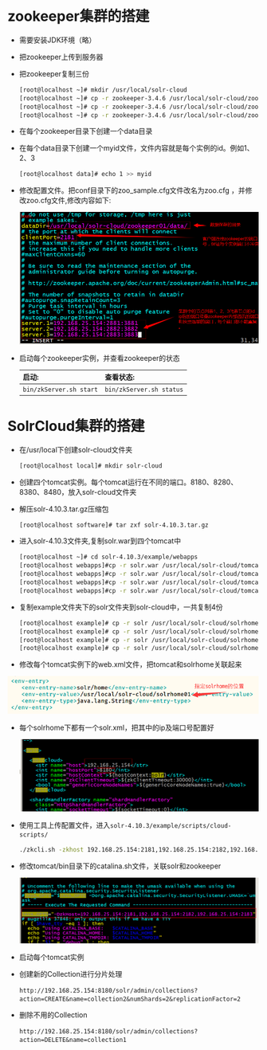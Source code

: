 # zookeeper集群的搭建

* 需要安装JDK环境（略）

* 把zookeeper上传到服务器

* 把zookeeper复制三份

  ```bash
  [root@localhost ~]# mkdir /usr/local/solr-cloud
  [root@localhost ~]# cp -r zookeeper-3.4.6 /usr/local/solr-cloud/zookeeper01
  [root@localhost ~]# cp -r zookeeper-3.4.6 /usr/local/solr-cloud/zookeeper02
  [root@localhost ~]# cp -r zookeeper-3.4.6 /usr/local/solr-cloud/zookeeper03
  ```

* 在每个zookeeper目录下创建一个data目录

* 在每个data目录下创建一个myid文件，文件内容就是每个实例的id。例如1、2、3

  ```bash
  [root@localhost data]# echo 1 >> myid
  ```

* 修改配置文件。把conf目录下的zoo_sample.cfg文件改名为zoo.cfg ，并修改zoo.cfg文件,修改内容如下:

  ![](1.png)

* 启动每个zookeeper实例，并查看zookeeper的状态

  | 启动:                   | 查看状态:                |
  | ----------------------- | ------------------------ |
  | `bin/zkServer.sh start` | `bin/zkServer.sh status` |

# SolrCloud集群的搭建

* 在/usr/local下创建solr-cloud文件夹

  ```bash
  [root@localhost local]# mkdir solr-cloud
  ```

* 创建四个tomcat实例。每个tomcat运行在不同的端口。8180、8280、8380、8480，放入solr-cloud文件夹

* 解压solr-4.10.3.tar.gz压缩包

  ```bash
  [root@localhost software]# tar zxf solr-4.10.3.tar.gz
  ```

* 进入solr-4.10.3文件夹,复制solr.war到四个tomcat中

  ```bash
  [root@localhost ~]# cd solr-4.10.3/example/webapps
  [root@localhost webapps]#cp -r solr.war /usr/local/solr-cloud/tomcat01/webapps
  [root@localhost webapps]#cp -r solr.war /usr/local/solr-cloud/tomcat02/webapps
  [root@localhost webapps]#cp -r solr.war /usr/local/solr-cloud/tomcat03/webapps
  [root@localhost webapps]#cp -r solr.war /usr/local/solr-cloud/tomcat04/webapps
  ```

* 复制example文件夹下的solr文件夹到solr-cloud中，一共复制4份

  ```bash
  [root@localhost example]# cp -r solr /usr/local/solr-cloud/solrhome01
  [root@localhost example]# cp -r solr /usr/local/solr-cloud/solrhome02
  [root@localhost example]# cp -r solr /usr/local/solr-cloud/solrhome03
  [root@localhost example]# cp -r solr /usr/local/solr-cloud/solrhome04
  ```

* 修改每个tomcat实例下的web.xml文件，把tomcat和solrhome关联起来

![](2.png)

* 每个solrhome下都有一个solr.xml，把其中的ip及端口号配置好

  ![](3.png)

* 使用工具上传配置文件，进入`solr-4.10.3/example/scripts/cloud-scripts/`

  ```bash
  ./zkcli.sh -zkhost 192.168.25.154:2181,192.168.25.154:2182,192.168.25.154:2183 -cmd upconfig -confdir /usr/local/solr-cloud/solrhome01/collection1/conf -confname myconf
  ```

* 修改tomcat/bin目录下的catalina.sh文件，关联solr和zookeeper

  ![](4.png)

* 启动每个tomcat实例

* 创建新的Collection进行分片处理

  `http://192.168.25.154:8180/solr/admin/collections?action=CREATE&name=collection2&numShards=2&replicationFactor=2`

* 删除不用的Collection

  `http://192.168.25.154:8180/solr/admin/collections?action=DELETE&name=collection1`

  